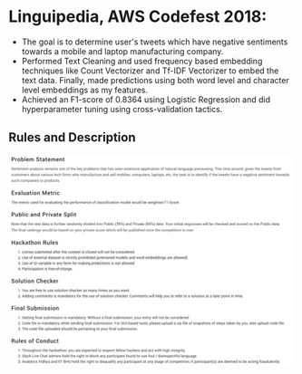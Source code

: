 # Linguipedia, AWS Codefest 2018:
- The goal is to determine user's tweets which have negative sentiments towards a mobile and laptop manufacturing company.
- Performed Text Cleaning and used frequency based embedding techniques like Count Vectorizer and Tf-IDF Vectorizer to embed the text data. Finally, made predictions using both word level and character level embeddings as my features.
- Achieved an F1-score of 0.8364 using Logistic Regression and did hyperparameter tuning using cross-validation tactics.

## Rules and Description
<img src="figs/ling.png">
